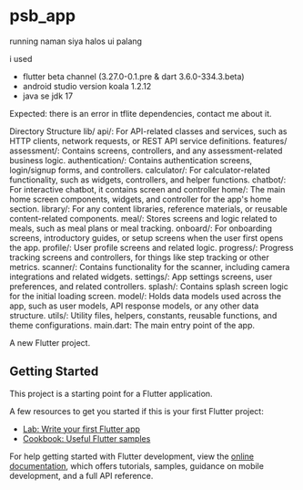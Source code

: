 # psb_app

running naman siya halos ui palang 

i used 
- flutter beta channel (3.27.0-0.1.pre & dart 3.6.0-334.3.beta)
- android studio version koala 1.2.12
- java se jdk 17

Expected: there is an error in tflite dependencies, contact me about it.


Directory Structure
lib/
    api/: For API-related classes and services, such as HTTP clients, network requests, or REST API service definitions.
    features/
        assessment/: Contains screens, controllers, and any assessment-related business logic.
        authentication/: Contains authentication screens, login/signup forms, and controllers.
        calculator/: For calculator-related functionality, such as widgets, controllers, and helper functions.
        chatbot/: For interactive chatbot, it contains screen and controller 
        home/: The main home screen components, widgets, and controller for the app's home section.
        library/: For any content libraries, reference materials, or reusable content-related components.
        meal/: Stores screens and logic related to meals, such as meal plans or meal tracking.
        onboard/: For onboarding screens, introductory guides, or setup screens when the user first opens the app.
        profile/: User profile screens and related logic.
        progress/: Progress tracking screens and controllers, for things like step tracking or other metrics.
        scanner/: Contains functionality for the scanner, including camera integrations and related widgets.
        settings/: App settings screens, user preferences, and related controllers.
        splash/: Contains splash screen logic for the initial loading screen.
    model/: Holds data models used across the app, such as user models, API response models, or any other data structure.
    utils/: Utility files, helpers, constants, reusable functions, and theme configurations.
    main.dart: The main entry point of the app.


A new Flutter project.

## Getting Started

This project is a starting point for a Flutter application.

A few resources to get you started if this is your first Flutter project:

- [Lab: Write your first Flutter app](https://docs.flutter.dev/get-started/codelab)
- [Cookbook: Useful Flutter samples](https://docs.flutter.dev/cookbook)

For help getting started with Flutter development, view the
[online documentation](https://docs.flutter.dev/), which offers tutorials,
samples, guidance on mobile development, and a full API reference.


